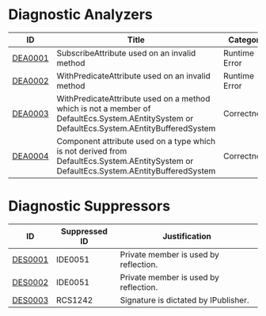 # Diagnostic Analyzers

ID | Title | Category
---- | --- | --- |
[DEA0001](DEA0001.md) | SubscribeAttribute used on an invalid method | Runtime Error
[DEA0002](DEA0002.md) | WithPredicateAttribute used on an invalid method | Runtime Error
[DEA0003](DEA0003.md) | WithPredicateAttribute used on a method which is not a member of DefaultEcs.System.AEntitySystem or DefaultEcs.System.AEntityBufferedSystem | Correctness
[DEA0004](DEA0004.md) | Component attribute used on a type which is not derived from DefaultEcs.System.AEntitySystem or DefaultEcs.System.AEntityBufferedSystem | Correctness

# Diagnostic Suppressors

ID | Suppressed ID | Justification
---- | --- | --- |
[DES0001](DES0001.md) | IDE0051 | Private member is used by reflection.
[DES0002](DES0002.md) | IDE0051 | Private member is used by reflection.
[DES0003](DES0003.md) | RCS1242 | Signature is dictated by IPublisher.